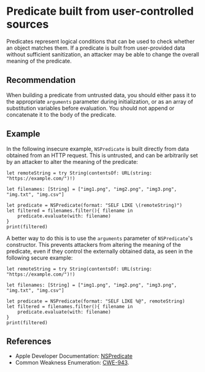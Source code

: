 # Predicate built from user-controlled sources
Predicates represent logical conditions that can be used to check whether an object matches them. If a predicate is built from user-provided data without sufficient sanitization, an attacker may be able to change the overall meaning of the predicate.


## Recommendation
When building a predicate from untrusted data, you should either pass it to the appropriate `arguments` parameter during initialization, or as an array of substitution variables before evaluation. You should not append or concatenate it to the body of the predicate.


## Example
In the following insecure example, `NSPredicate` is built directly from data obtained from an HTTP request. This is untrusted, and can be arbitrarily set by an attacker to alter the meaning of the predicate:


```none
let remoteString = try String(contentsOf: URL(string: "https://example.com/")!)

let filenames: [String] = ["img1.png", "img2.png", "img3.png", "img.txt", "img.csv"]

let predicate = NSPredicate(format: "SELF LIKE \(remoteString)")
let filtered = filenames.filter(){ filename in
    predicate.evaluate(with: filename)
}
print(filtered)

```
A better way to do this is to use the `arguments` parameter of `NSPredicate`'s constructor. This prevents attackers from altering the meaning of the predicate, even if they control the externally obtained data, as seen in the following secure example:


```none
let remoteString = try String(contentsOf: URL(string: "https://example.com/")!)

let filenames: [String] = ["img1.png", "img2.png", "img3.png", "img.txt", "img.csv"]

let predicate = NSPredicate(format: "SELF LIKE %@", remoteString)
let filtered = filenames.filter(){ filename in
    predicate.evaluate(with: filename)
}
print(filtered)

```

## References
* Apple Developer Documentation: [NSPredicate](https://developer.apple.com/documentation/foundation/nspredicate)
* Common Weakness Enumeration: [CWE-943](https://cwe.mitre.org/data/definitions/943.html).

